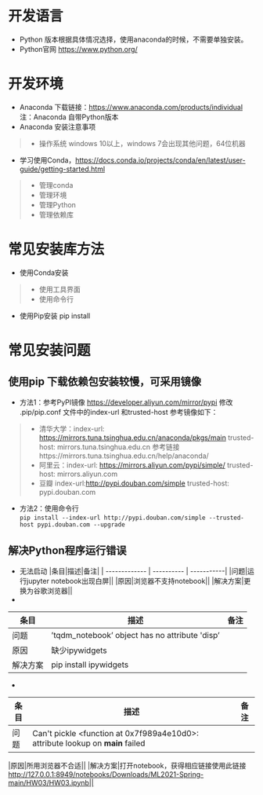 # 开发语言
* Python 版本根据具体情况选择，使用anaconda的时候，不需要单独安装。
* Python官网  https://www.python.org/
# 开发环境
* Anaconda 下载链接：https://www.anaconda.com/products/individual  注：Anaconda 自带Python版本
* Anaconda 安装注意事项
> * 操作系统 windows 10以上，windows 7会出现其他问题，64位机器

* 学习使用Conda，https://docs.conda.io/projects/conda/en/latest/user-guide/getting-started.html
> * 管理conda
> * 管理环境
> * 管理Python
> * 管理依赖库

# 常见安装库方法
* 使用Conda安装 
> * 使用工具界面
> * 使用命令行
* 使用Pip安装 pip install
# 常见安装问题
## 使用pip 下载依赖包安装较慢，可采用镜像
* 方法1：参考PyPI镜像 https://developer.aliyun.com/mirror/pypi 修改 .pip/pip.conf 文件中的index-url 和trusted-host
参考镜像如下：
> * 清华大学：index-url: https://mirrors.tuna.tsinghua.edu.cn/anaconda/pkgs/main   trusted-host: mirrors.tuna.tsinghua.edu.cn 参考链接https://mirrors.tuna.tsinghua.edu.cn/help/anaconda/
> * 阿里云：index-url: https://mirrors.aliyun.com/pypi/simple/   trusted-host: mirrors.aliyun.com
> * 豆瓣  index-url:http://pypi.douban.com/simple trusted-host: pypi.douban.com
* 方法2：使用命令行  
`
pip install --index-url http://pypi.douban.com/simple --trusted-host pypi.douban.com --upgrade 
`
 
## 解决Python程序运行错误
* 无法启动 
|条目|描述|备注|
| ------------- | ---------- | -----------|
|问题|运行jupyter notebook出现白屏||
|原因|浏览器不支持notebook||
|解决方案|更换为谷歌浏览器||
* 
|条目|描述|备注|
| ------------- | ---------- | -----------|
|问题|’tqdm_notebook’ object has no attribute 'disp’||
|原因|缺少ipywidgets||
|解决方案|pip install ipywidgets||

*
|条目|描述|备注|
| ------------- | ---------- | -----------|
|问题|Can't pickle <function <lambda> at 0x7f989a4e10d0>: attribute lookup <lambda> on __main__ failed||

|原因|所用浏览器不合适||
|解决方案|打开notebook，获得相应链接使用此链接 http://127.0.0.1:8949/notebooks/Downloads/ML2021-Spring-main/HW03/HW03.ipynb||